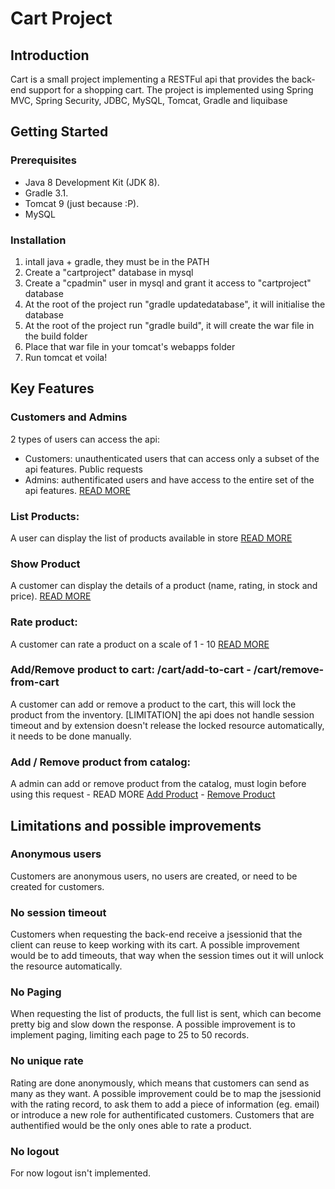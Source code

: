 # Cart Project

## Introduction
Cart is a small project implementing a RESTFul api that provides the back-end support for a shopping cart. 
The project is implemented using Spring MVC, Spring Security, JDBC, MySQL, Tomcat, Gradle and liquibase

## Getting Started
### Prerequisites
* Java 8 Development Kit (JDK 8).
* Gradle 3.1.
* Tomcat 9 (just because :P).
* MySQL

### Installation
1. intall java + gradle, they must be in the PATH
2. Create a "cartproject" database in mysql
3. Create a "cpadmin" user in mysql and grant it access to "cartproject" database
4. At the root of the project run "gradle updatedatabase", it will initialise the database
5. At the root of the project run "gradle build", it will create the war file in the build folder
6. Place that war file in your tomcat's webapps folder
7. Run tomcat et voila!

## Key Features
### Customers and Admins
2 types of users can access the api:
* Customers: unauthenticated users that can access only a subset of the api features. Public requests
* Admins: authentificated users and have access to the entire set of the api features. [READ MORE](https://github.com/drmeph/CartProject/wiki/Login)

### List Products:
A user can display the list of products available in store [READ MORE](https://github.com/drmeph/CartProject/wiki/List-Products)
  
### Show Product
A customer can display the details of a product (name, rating, in stock and price). [READ MORE](https://github.com/drmeph/CartProject/wiki/Show-Product)  

### Rate product:
A customer can rate a product on a scale of 1 - 10 [READ MORE](https://github.com/drmeph/CartProject/wiki/Rate-Product)

### Add/Remove product to cart: /cart/add-to-cart - /cart/remove-from-cart
A customer can add or remove a product to the cart, this will lock the product from the inventory.
[LIMITATION] the api does not handle session timeout and by extension doesn't release the locked resource automatically, it needs to be done manually.

### Add / Remove product from catalog:
A admin can add or remove product from the catalog, must login before using this request - READ MORE [Add Product](https://github.com/drmeph/CartProject/wiki/add-product) - [Remove Product](https://github.com/drmeph/CartProject/wiki/Remove-Product)

## Limitations and possible improvements
### Anonymous users
Customers are anonymous users, no users are created, or need to be created for customers.

### No session timeout
Customers when requesting the back-end receive a jsessionid that the client can reuse to keep working with its cart. A possible improvement would be to add timeouts, that way when the session times out it will unlock the resource automatically.

### No Paging
When requesting the list of products, the full list is sent, which can become pretty big and slow down the response. A possible improvement is to implement paging, limiting each page to 25 to 50 records.

### No unique rate
Rating are done anonymously, which means that customers can send as many as they want. A possible improvement could be to map the jsessionid with the rating record, to ask them to add a piece of information (eg. email) or introduce a new role for authentificated customers. Customers that are authentified would be the only ones able to rate a product.

### No logout
For now logout isn't implemented.
